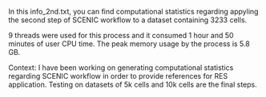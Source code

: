 In this info_2nd.txt, you can find computational statistics regarding appyling the second step of SCENIC workflow to a dataset containing 3233 cells.

9 threads were used for this process and it consumed 1 hour and 50 minutes of user CPU time. The peak memory usage by the process is 5.8 GB.

Context: I have been working on generating computational statistics regarding SCENIC workflow in order to provide references for RES application. Testing on datasets of 5k cells and 10k cells are the final steps.
